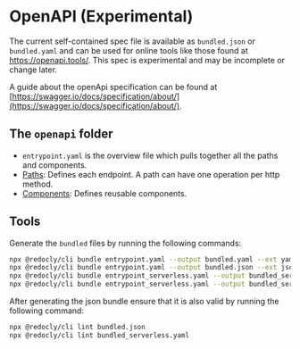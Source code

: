 # OpenAPI (Experimental)

The current self-contained spec file is available as `bundled.json` or `bundled.yaml` and can be used for online tools like those found at <https://openapi.tools/>.
This spec is experimental and may be incomplete or change later.

A guide about the openApi specification can be found at [https://swagger.io/docs/specification/about/](https://swagger.io/docs/specification/about/).


## The `openapi` folder

* `entrypoint.yaml` is the overview file which pulls together all the paths and components.
* [Paths](paths/README.md): Defines each endpoint.  A path can have one operation per http method.
* [Components](components/README.md): Defines reusable components.

## Tools

Generate the `bundled` files by running the following commands:

```bash
npx @redocly/cli bundle entrypoint.yaml --output bundled.yaml --ext yaml
npx @redocly/cli bundle entrypoint.yaml --output bundled.json --ext json
npx @redocly/cli bundle entrypoint_serverless.yaml --output bundled_serverless.yaml --ext yaml
npx @redocly/cli bundle entrypoint_serverless.yaml --output bundled_serverless.json --ext json
```

After generating the json bundle ensure that it is also valid by running the following command:

```bash
npx @redocly/cli lint bundled.json
npx @redocly/cli lint bundled_serverless.yaml
```
